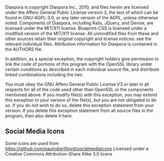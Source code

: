 Diaspora is copyright Diaspora Inc., 2010, and files herein are licensed
under the Affero General Public License version 3, the text of which can
be found in GNU-AGPL-3.0, or any later version of the AGPL, unless otherwise
noted.  Components of Diaspora, including Rails, JQuery, and Devise, are
licensed under the MIT/X11 license.  Blueprint-CSS is licensed under a
modified version of the MIT/X11 license.  All unmodified files from these
and other sources retain their original copyright and license notices: see
the relevant individual files.  Attribution information for Diaspora is
contained in the AUTHORS file.

In addition, as a special exception, the copyright holders give
permission to link the code of portions of this program with the
OpenSSL library under certain conditions as described in each
individual source file, and distribute linked combinations
including the two.

You must obey the GNU Affero General Public License V3 or later in all respects
for all of the code used other than OpenSSL or the components mentioned
above.  If you modify file(s) with this exception, you may extend this
exception to your version of the file(s), but you are not obligated to
do so.  If you do not wish to do so, delete this exception statement from your
version.  If you delete this exception statement from all source files in the
program, then also delete it here.

Social Media Icons
------------------
Some icons are used from https://github.com/paulrobertlloyd/socialmediaicons
Licensed under a Creative Commons Attribution-Share Alike 3.0 licens